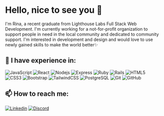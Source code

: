 # Hello, nice to see you 👋
I'm Rina, a recent graduate from Lighthouse Labs Full Stack Web Development. I'm currently working for a not-for-profit organization to support people in need in the local community and dedicated to community support. I'm interested in development and design and would love to use newly gained skills to make the world better✨

## 🌟 I have experience in:
![JavaScript](https://img.shields.io/badge/-JavaScript-black?style=flat-square&logo=javascript)
![React](https://img.shields.io/badge/-React-black?style=flat-square&logo=react)
![Nodejs](https://img.shields.io/badge/-Nodejs-black?style=flat-square&logo=Node.js)
![Express](https://img.shields.io/badge/express-black.svg?logo=express&style=flat)
![Ruby](https://img.shields.io/badge/-Ruby-black?style=flat-square&logo=ruby&logoColor=CC342D)
![Rails](https://img.shields.io/badge/-Rails-black?style=flat-square&logo=rubyonrails&logoColor=D30001)
![HTML5](https://img.shields.io/badge/-HTML5-black?style=flat-square&logo=html5&logoColor=E34F26)
![CSS3](https://img.shields.io/badge/-CSS3-black?style=flat-square&logo=css3&logoColor=1572B6)
![Bootstrap](https://img.shields.io/badge/-Bootstrap-black?style=flat-square&logo=bootstrap)
![TailwindCSS](https://img.shields.io/badge/-TailwindCSS-black?style=flat-square&logo=tailwindcss)
![PostgreSQL](https://img.shields.io/badge/-PostgreSQL-black?style=flat-square&logo=postgresql)
![Git](https://img.shields.io/badge/-Git-black?style=flat-square&logo=git)
![GitHub](https://img.shields.io/badge/-GitHub-black?style=flat-square&logo=github)

## 📫 How to reach me:
[![Linkedin](https://img.shields.io/badge/-LinkedIn-black?style=flat-square&logo=linkedin)](https://www.linkedin.com/in/rina-inada/)
[![Discord](https://img.shields.io/badge/-Discord-black?style=flat-square&logo=discord)](https://discordapp.com/users/1095014046417289249)